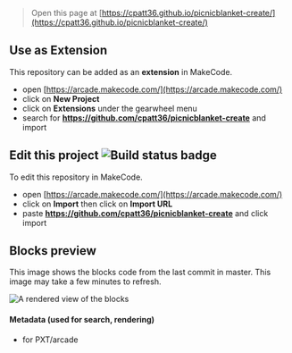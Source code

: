  


> Open this page at [https://cpatt36.github.io/picnicblanket-create/](https://cpatt36.github.io/picnicblanket-create/)

## Use as Extension

This repository can be added as an **extension** in MakeCode.

* open [https://arcade.makecode.com/](https://arcade.makecode.com/)
* click on **New Project**
* click on **Extensions** under the gearwheel menu
* search for **https://github.com/cpatt36/picnicblanket-create** and import

## Edit this project ![Build status badge](https://github.com/cpatt36/picnicblanket-create/workflows/MakeCode/badge.svg)

To edit this repository in MakeCode.

* open [https://arcade.makecode.com/](https://arcade.makecode.com/)
* click on **Import** then click on **Import URL**
* paste **https://github.com/cpatt36/picnicblanket-create** and click import

## Blocks preview

This image shows the blocks code from the last commit in master.
This image may take a few minutes to refresh.

![A rendered view of the blocks](https://github.com/cpatt36/picnicblanket-create/raw/master/.github/makecode/blocks.png)

#### Metadata (used for search, rendering)

* for PXT/arcade
<script src="https://makecode.com/gh-pages-embed.js"></script><script>makeCodeRender("{{ site.makecode.home_url }}", "{{ site.github.owner_name }}/{{ site.github.repository_name }}");</script>
